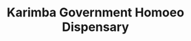 ---
title: "Karimba Government Homoeo Dispensary"
url: /karimba-pallipadi/karimba-government-homoeo-dispensary/
shop: Sanitätshaus
---